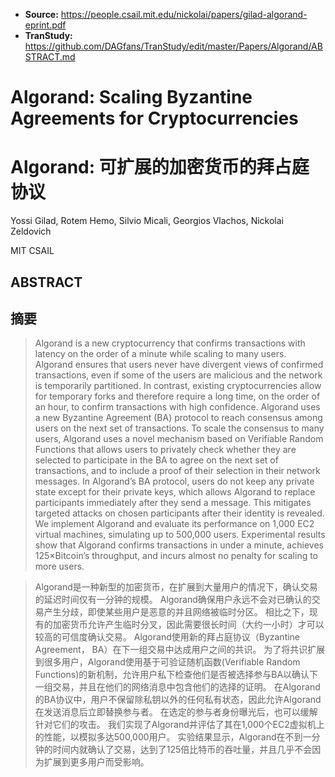 * **Source:** https://people.csail.mit.edu/nickolai/papers/gilad-algorand-eprint.pdf
* **TranStudy:** https://github.com/DAGfans/TranStudy/edit/master/Papers/Algorand/ABSTRACT.md



# Algorand: Scaling Byzantine Agreements  for Cryptocurrencies

# Algorand: 可扩展的加密货币的拜占庭协议

Yossi Gilad, Rotem Hemo, Silvio Micali, Georgios Vlachos, Nickolai Zeldovich

MIT CSAIL

## ABSTRACT

## 摘要

> Algorand is a new cryptocurrency that confirms transactions with latency on the order of a minute while scaling to many users.
 Algorand ensures that users never have divergent views of confirmed transactions, even if some of the users are malicious and the network is temporarily partitioned.
In contrast, existing cryptocurrencies allow for temporary forks and therefore require a long time, on the order of an hour, to confirm transactions with high confidence.
Algorand uses a new Byzantine Agreement (BA) protocol to reach consensus among users on the next set of transactions. 
To scale the consensus to many users, Algorand uses a novel mechanism based on Verifiable Random Functions that allows users to privately check whether they are selected to participate in the BA to agree on the next set of transactions, and to include a proof of their selection in their network messages. 
In Algorand’s BA protocol, users do not keep any private state except for their private keys, which allows Algorand to replace participants immediately after they send a message. 
This mitigates targeted attacks on chosen participants after their identity is revealed.
We implement Algorand and evaluate its performance on 1,000 EC2 virtual machines, simulating up to 500,000 users.
Experimental results show that Algorand confirms transactions in under a minute, achieves 125×Bitcoin’s throughput, and incurs almost no penalty for scaling to more users.

> Algorand是一种新型的加密货币，在扩展到大量用户的情况下，确认交易的延迟时间仅有一分钟的规模。
Algorand确保用户永远不会对已确认的交易产生分歧，即使某些用户是恶意的并且网络被临时分区。
相比之下，现有的加密货币允许产生临时分叉，因此需要很长时间（大约一小时）才可以较高的可信度确认交易。
Algorand使用新的拜占庭协议（Byzantine Agreement， BA）在下一组交易中达成用户之间的共识。
为了将共识扩展到很多用户，Algorand使用基于可验证随机函数(Verifiable Random Functions)的新机制，允许用户私下检查他们是否被选择参与BA以确认下一组交易，并且在他们的网络消息中包含他们的选择的证明。
在Algorand的BA协议中，用户不保留除私钥以外的任何私有状态，因此允许Algorand在发送消息后立即替换参与者。
在选定的参与者身份曝光后，也可以缓解针对它们的攻击。
我们实现了Algorand并评估了其在1,000个EC2虚拟机上的性能，以模拟多达500,000用户。
实验结果显示，Algorand在不到一分钟的时间内就确认了交易，达到了125倍比特币的吞吐量，并且几乎不会因为扩展到更多用户而受影响。
